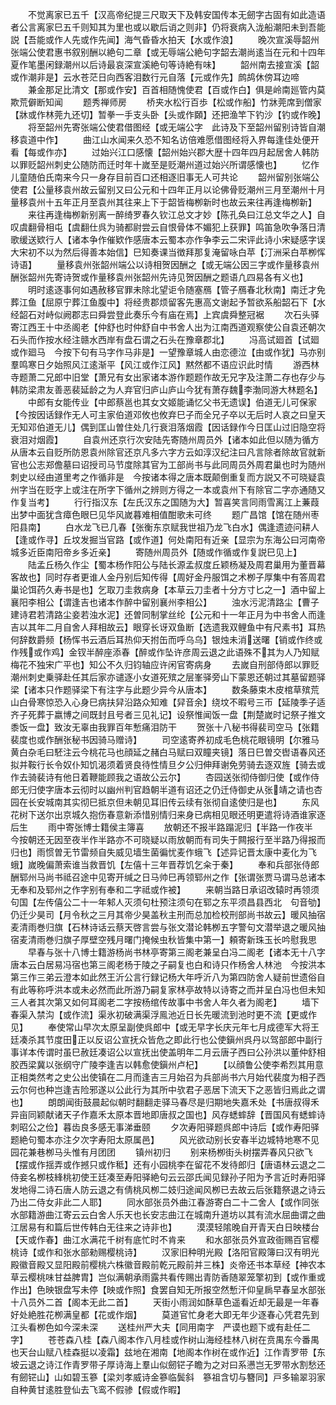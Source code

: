 <!-- { "loadSidebar": true } -->
　　不觉离家已五千【汉高帝纪提三尺取天下及韩安国传本无劒字古固有如此造语者公言离家巳五千则知其为里也或以歇后诮之则非】仍将衰病入泷船潮阳未到吾能説【吾能或作人先或作先闻】海气昏昏水拍天【水或作浪】
　　晚次宣溪辱韶州张端公使君惠书叙别酬以絶句二章【或无辱端公絶句字韶去潮尚逺当在元和十四年夏作笔墨闲録潮州以后诗最哀深宣溪絶句等诗絶有味】
　　韶州南去接宣溪【韶或作潮非是】云水苍茫日向西客泪数行元自落【元或作先】鹧鸪休傍耳边啼
　　兼金那足比清文【那或作安】百首相随愧使君【百或作白】俱是岭南廵管内莫欺荒僻断知闻
　　题秀禅师房
　　桥夹水松行百歩【松或作船】竹牀莞席到僧家【牀或作林莞九还切】暂拳一手支头卧【头或作頥】还把渔竿下钓沙【钓或作晚】
　　将至韶州先寄张端公使君借图经【或无端公字　此诗及下至韶州留别诗皆自潮移袁道中作】
　　曲江山水闻来久恐不知名访倍难愿借图经将入界每逢佳处便开看【每或作亦】
　　过始兴江口感懐【韶州始兴郡大歴十四年四月起居舍人韩防以罪贬韶州刺史公随防而迁时年十嵗至是贬潮州道过始兴所谓感懐也】
　　忆作儿童随伯氏南来今只一身存目前百口还相逐旧事无人可共论
　　韶州留别张端公使君【公量移袁州故云留别又曰公元和十四年正月以论佛骨贬潮州三月至潮州十月量移袁州十五年正月至袁州其往来上下于韶皆梅栁新时也故云来往再逢梅栁新】
　　来往再逢梅栁新别离一醉绮罗春久钦江总文才妙【陈孔奂曰江总文华之人】自叹虞翻骨相屯【虞翻仕呉为骑都尉尝云自恨骨体不媚犯上获罪】鸣笛急吹争落日清歌缓送欵行人【诸本争作催欵作感唐本云蜀本亦作争李云二宋评此诗小宋疑感字误大宋初不以为然后得善本始信】巳知奏课当徴拜那复淹留咏白苹【汀洲采白苹栁恽诗语】
　　量移袁州张韶州端公以诗相贺因酬之【或无端公因三字或作量移袁州酬张韶州先寄诗贺或作量移袁州张韶州先诗见贺因酬之题语凢四易各有义也】
　　明时逺逐事何如遇赦移官罪未除北望讵令随塞鴈【管子鴈春北秋南】南迁才免葬江鱼【屈原宁葬江鱼腹中】将经贵郡烦留客先惠高文谢起予暂欲系船韶石下【水经韶石对峙似阙郡志曰舜尝登此奏乐今有庙在焉】上宾虞舜整冠裾
　　次石头驿寄江西王十中丞阁老【仲舒也时仲舒自中书舍人出为江南西道观察使公自袁还朝次石头而作按水经注赣水西岸有盘石谓之石头在豫章郡北】
　　冯高试廻首【试廻或作廻马　今按下句有马字作马非是】一望豫章城人由恋德泣【由或作犹】马亦别羣鸣寒日夕始照风江逺渐平【风江或作江风】黙然都不语应识此时情
　　游西林寺题萧二兄郎中旧堂【萧兄有女出家诸本游作题题作故无兄字及注萧二存也存少与韩防梁肃友善恶裴延龄之为人弃官归庐山庐山今犹有萧存魏李渤同游大林题名】
　　中郎有女能传业【中郎蔡邕也其女文姬能诵忆父书无遗误】伯道无儿可保家【今按因话録作无人可主家伯道邓攸也攸弃巳子而全兄子卒以无后时人哀之曰皇天无知邓伯道无儿】偶到匡山曽住处几行衰泪落烟霞【因话録作今日匡山过旧隐空将衰泪对烟霞】
　　自袁州还京行次安陆先寄随州周员外【诸本如此但以随为循方从唐本云自贬所防恩袁州除官还京凡多六字方云如淳汉纪注曰凡言除者除故官就新官也公志郑儋墓曰诏授司马节度除其官为工部尚书与此同周员外周君巢也时为随州刺史以经由道里考之作循非是　今按诸本得之唐本既颠倒重复而方説又不可晓疑袁州字当在贬字上或注在所字下循州之辨则方得之一本或袁州下有除官二字亦通随又作复当考】
　　行行指汉东【左氏汉东之国随为大】暂喜笑言同雨雪离江上蒹葭出梦中面犹含瘴色眼巳见华风嵗暮难相值酣歌未可终
　　题广昌馆【馆在随州枣阳县南】
　　白水龙飞已几春【张衡东京赋我世祖乃龙飞白水】偶逢遗迹问耕人【逢或作寻】丘坟发掘当官路【或作道】何处南阳有近亲【显宗为东海公曰河南帝城多近臣南阳帝乡多近亲】
　　寄随州周员外【随或作循或作复説巳见上】
　　陆孟丘杨久作尘【蜀本杨作阳公与陆长源孟叔度丘颖杨凝及周君巢用为董晋幕客故也】同时存者更谁人金丹别后知传得【周好金丹服饵之术栁子厚集中有答周君巢论饵药久寿书是也】乞取刀圭救病身【本草云刀圭者十分方寸匕之一】酒中留上襄阳李相公【谓逢吉也诸本作醉中留别襄州李相公】
　　浊水污泥清路尘【曹子建诗君若清路尘妾若浊水泥】还曽同制掌丝纶【公元和十一年正月为中书舍人而逢吉以其年二月自舍人拜相故云】眼穿长讶双鱼断【选遗我双鲤鱼中有尺素书】耳热何辞数爵频【杨恽书云酒后耳热仰天拊缶而呼乌乌】银烛未消送曙【销或作终或作残或作鸡】金钗半醉座添春【醉或作坠许彦周云退之此语殊不其为人乃知赋梅花不独宋广平也】知公不久归钧轴应许闲官寄病身
　　去嵗自刑部侍郎以罪贬潮州刺史乗驿赴任其后家亦谴逐小女道死殡之层峯驿旁山下蒙恩还朝过其墓留题驿梁【诸本只作题驿梁下有注字与此题少异今从唐本】
　　数条藤束木皮棺草殡荒山白骨寒惊恐入心身巳病扶舁沿路众知难【舁音余】绕坟不暇号三帀【延陵季子适齐子死葬于嬴博之间既封且号者三见礼记】设祭惟闻饭一盘【荆楚嵗时记祭子推文黍饭一盘】致汝无辜由我罪百年慙痛泪防干
　　贺张十八秘书得裴司空马【张籍裴度也或作酬张秘书因骑马赠诗】
　　司空逺寄养初成毛色桃花眼镜明【尔雅马黄白杂毛曰駓注云今桃花马也顔延之赭白马赋曰双瞳夹镜】落日巳曽交辔语春风还拟并鞍行长令奴仆知饥渴须着贤良待性情旦夕公归伸拜谢免劳骑去逐双旌【骑去或作去骑裴诗有他日着鞭能顾我之语故公云尔】
　　杏园送张彻侍御归使【或作侍郎无归使字唐本云彻时以幽州判官趋朝半道有诏还之仍迁侍御史从张靖之请也杏园在长安城南其实彻巳抵京但未朝见耳旧传云续有张彻自逺使归是也】
　　东风花树下送尔出京城久抱伤春意新添惜别情归来身已病相见眼还明更遣将诗酒谁家逐后生
　　雨中寄张博士籍侯主簿喜
　　放朝还不报半路蹋泥归【半路一作夜半　今按朝还无因至夜半作半路亦不可晓疑以雨放朝而有司失于闗报行至半路乃得报而归也】雨惯曽无节雷频自失威见墙生菌徧忧麦作蛾飞【述异记晋太康中麦化为飞蛾】嵗晚偏萧索谁当救晋饥【左僖十三年晋荐饥乞籴于秦】
　　奉和兵部张侍郎酬郓州马尚书祗召途中见寄开缄之日马帅巳再领郓州之作【张谓张贾马谓马总诸本无奉和及郓州之作字别有奉和二字祗或作被】
　　来朝当路日承诏改辕时再领须句国【左传僖公二十一年邾人灭须句杜预注须句在郓之东平须昌县西北　句音劬】仍迁少昊司【月令秋之三月其帝少昊盖秋主刑而总加检校刑部尚书故云】暖风抽宿麦清雨巻归旗【石林诗话云蔡天啓言尝与张文潜论韩栁五字警句文潜举退之暖风抽宿麦清雨巻归旗子厚壁空残月曙门掩候虫秋皆集中第一】頼寄新珠玉长吟慰我思
　　早春与张十八博士籍游杨尚书林亭寄第三阁老兼呈白冯二阁老【诸本无十八字唐本云白居易冯宿也第三阁老杨于陵之子嗣复也白和诗只作杨舍人林池　今按洪本第三作三弟云澄本如此然王沂公言行録记杨大年呼沂八为第四防舍人疑前世遗俗自有此等称呼洪本或未必然而此所游乃嗣复家林亭故特以诗寄之而并呈白冯也但未知三人者其次第又如何耳阁老二字按杨绾传故事中书舍人年久者为阁老】
　　墙下春渠入禁沟【或作流】渠氷初破满渠浮鳯池近日长先暖流到池时更不流【更或作见】
　　奉使常山早次太原呈副使呉郎中【或无早字长庆元年七月成德军大将王廷凑杀其节度田正以反诏公宣抚众皆危之即此行也公使鎭州呉丹以驾部郎中副行事详本传谓时虽巳赦廷凑诏公以宣抚出使盖明年二月云唐子西曰公孙洪以董仲舒相胶西梁冀以张纲守广陵李逢吉以韩愈使鎭州卢杞】
　　【以顔鲁公使李希烈其用意正相类然考之史公出使镇在二月而逢吉三月始召为兵部尚书六月始代裴度为相子西云尔何也种岂逢吉险邪遂以公此行为其所中欤君子恶居下流天下之恶皆归焉此之谓也】
　　朗朗闻街鼓晨起似朝时翻翻走驿马春尽是归期地失嘉禾处【书唐叔得禾异亩同颖献诸天子作嘉禾太原本晋地即唐叔之国也】风存蟋蟀辞【晋国风有蟋蟀诗刺昭公之俭】暮齿良多感无事涕垂颐
　　夕次寿阳驿题呉郎中诗后【或作寿阳驿题絶句蜀本亦注夕次字寿阳太原属邑】
　　风光欲动别长安春半边城特地寒不见园花兼巷栁马头惟有月团团
　　镇州初归
　　别来杨栁街头树摆弄春风只欲飞【摆或作揺弄或作撼只或作秪】还有小园桃李在留花不发待郎归【唐语林云退之二侍妾名栁枝綘桃初使王廷凑至寿阳驿絶句云云邵氏闻见録孙子阳为予言近时寿阳驿发地得二诗石唐人防云退之有倩桃风栁二妓归途闻风栁已去故云后张籍祭退之诗云乃出二侍女非此二人耶】
　　同水部张员外曲江春游寄白二十二舍人【或作同张水部籍游曲江寄云云白舍人乐天也长安志曲江在城南升道坊以其有流水屈曲谓之曲江居易有和篇后世传韩白无往来之诗非也】
　　漠漠轻隂晚自开青天白日映楼台【天或作春】曲江水满花千树有底忙时不肯来
　　和水部张员外宣政衙赐百官樱桃诗【或作和张水部勑赐樱桃诗】
　　汉家旧种明光殿【洛阳官殿簿曰汉有明光殿徽音殿又显阳殿前樱桃六株徽音殿前乾元殿前并三株】炎帝还书本草经【神农本草云樱桃味甘益脾胄】岂似满朝承雨露共看传赐出青防香随翠笼擎初到【或作重或作出】色映银盘写未停【映或作照】食罢自知无所报空然慙汗仰皇扄早春呈水部张十八员外二首【阁本无此二首】
　　天街小雨润如酥草色遥看近却无最是一年春好处絶胜花栁满皇都【花或作烟】
　　莫道官忙身老大即无年少逐春心凭君先到江头看栁色如今深未深
　　送桂州严大夫【同用南字　严谟也题下或有赴任二字】
　　苍苍森八桂【森八阁本作八月桂或作树山海经桂林八树在贲禺东今番禺也天台山赋八桂森挺以凌霜】兹地在湘南【地阁本作树在或作近】江作青罗带【东坡云退之诗江作青罗带子厚诗海上羣山似劒铓子瞻为之对曰系懑岂无罗带水割愁还有劒铓山】山如碧玉篸【梁刘孝威诗金篸临鬓斜　篸祖含切与簪同】戸多输翠羽家自种黄甘逺胜登仙去飞鸾不假骖【假或作暇】
